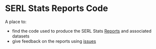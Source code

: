 # SERL Stats Reports Code

A place to:

 * find the code used to produce the SERL Stats [Reports](https://serl.ac.uk/key-documents/reports/) and associated datasets
 * give feedback on the reports using [issues](https://github.com/smartEnergyResearchLab/SERLStatsReports/issues)
